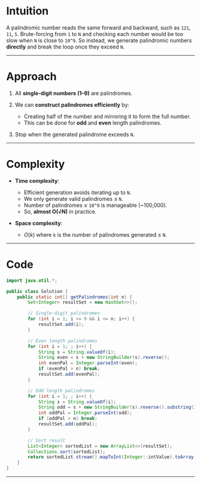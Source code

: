 # Intuition

A palindromic number reads the same forward and backward, such as `121`, `11`, `5`. Brute-forcing from `1` to `N` and checking each number would be too slow when `N` is close to `10^9`. So instead, we generate palindromic numbers **directly** and break the loop once they exceed `N`.

---

# Approach

1. All **single-digit numbers (1–9)** are palindromes.
2. We can **construct palindromes efficiently** by:

   * Creating half of the number and mirroring it to form the full number.
   * This can be done for **odd** and **even** length palindromes.
3. Stop when the generated palindrome exceeds `N`.

---

# Complexity

* **Time complexity**:

  * Efficient generation avoids iterating up to `N`.
  * We only generate valid palindromes ≤ `N`.
  * Number of palindromes ≤ `10^9` is manageable (\~100,000).
  * So, **almost O(√N)** in practice.

* **Space complexity**:

  * $O(k)$ where `k` is the number of palindromes generated ≤ `N`.

---

# Code

```java
import java.util.*;

public class Solution {
	public static int[] getPalindromes(int n) {
		Set<Integer> resultSet = new HashSet<>();

		// Single-digit palindromes
		for (int i = 1; i <= 9 && i <= n; i++) {
			resultSet.add(i);
		}

		// Even length palindromes
		for (int i = 1; ; i++) {
			String s = String.valueOf(i);
			String even = s + new StringBuilder(s).reverse();
			int evenPal = Integer.parseInt(even);
			if (evenPal > n) break;
			resultSet.add(evenPal);
		}

		// Odd length palindromes
		for (int i = 1; ; i++) {
			String s = String.valueOf(i);
			String odd = s + new StringBuilder(s).reverse().substring(1);
			int oddPal = Integer.parseInt(odd);
			if (oddPal > n) break;
			resultSet.add(oddPal);
		}

		// Sort result
		List<Integer> sortedList = new ArrayList<>(resultSet);
		Collections.sort(sortedList);
		return sortedList.stream().mapToInt(Integer::intValue).toArray();
	}
}

```

---
